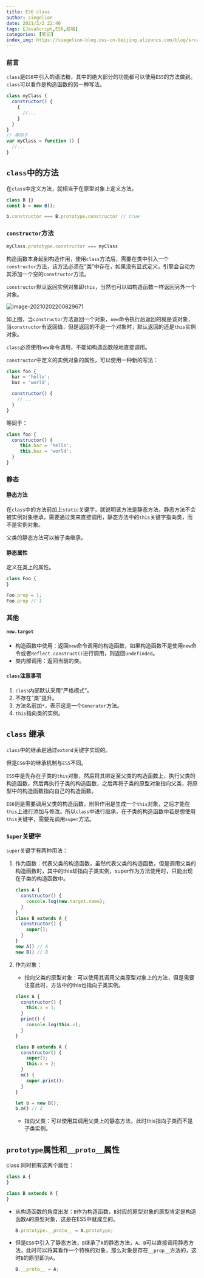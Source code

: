 ```yaml
---
title: ES6 class
author: siegelion
date: 2021/2/2 22:40
tags: [JavaScript,ES6,前端]
categories: [笔记]
index_img: https://siegelion-blog.oss-cn-beijing.aliyuncs.com/blog/src=http___201903.oss-cn-hangzhou.aliyuncs.com_js_900301-ec7ecc156a655d4fcf94361d71057e87.jpg&refer=http___201903.oss-cn-hangzhou.aliyuncs.webp
---
```




### 前言

`class`是`ES6`中引入的语法糖，其中的绝大部分的功能都可以使用`ES5`的方法做到。`class`可以看作是构造函数的另一种写法。

```javascript
class myClass {
  constructor() {
    {
      //...
    }
  }
}
// 等同于
var myClass = function () {
  //...
}
```

## `class`中的方法

在`class`中定义方法，就相当于在原型对象上定义方法。

```javascript
class B {}
const b = new B();

b.constructor === B.prototype.constructor // true
```

### `constructor`方法

```javascript
myClass.prototype.constructor === myClass
```

构造函数本身起到构造作用，使用`class`方法后，需要在类中引入一个`constructor`方法，该方法必须在“类”中存在，如果没有显式定义，引擎会自动为其添加一个空的`constructor`方法。

`constructor`默认返回实例对象即`this`，当然也可以如构造函数一样返回另外一个对象。

![image-20210202200829671](https://gitee.com/hanmengnan/images-of-notes/raw/master/notes/image-20210202200829671.png)

如上图，当`constructor`方法返回一个对象，`new`命令执行后返回的就是该对象，当`constructor`有返回值，但是返回的不是一个对象时，默认返回的还是`this`实例对象。

`class`必须使用`new`命令调用，不能如构造函数般地直接调用。

`constructor`中定义的实例对象的属性，可以使用一种新的写法：

```javascript
class foo {
  bar = 'hello';
  baz = 'world';

  constructor() {
    // ...
  }
}
```

等同于：

```javascript
class foo {
  constructor() {
     this.bar = 'hello';
  	 this.baz = 'world';
  }
}
```

### 静态

#### 静态方法

在`class`中的方法前加上`static`关键字，就说明该方法是静态方法，静态方法不会被实例对象继承，需要通过类来直接调用，静态方法中的`this`关键字指向类，而不是实例对象。

父类的静态方法可以被子类继承。

#### 静态属性

定义在类上的属性。

```javascript
class Foo {
}

Foo.prop = 1;
Foo.prop // 1
```

### 其他

#### `new.target`

- 构造函数中使用：返回`new`命令调用的构造函数，如果构造函数不是使用`new`命令或者`Reflect.construct()`进行调用，则返回`undefinded`。
- 类内部调用：返回当前的类。

#### `class`注意事项

1.  `class`内部默认采用“严格模式”。
2. 不存在“类”提升。
3. 方法名前加`*`，表示这是一个`Generator`方法。
4. `this`指向类的实例。



## `class` 继承

`class`中的继承是通过`extend`关键字实现的。

但是`ES6`中的继承机制与`ES5`不同。

`ES5`中是先存在子类的`this`对象，然后将其绑定至父类的构造函数上，执行父类的构造函数，然后再执行子类的构造函数，之后再将子类的原型对象指向父类，将原型中的构造函数指向自己的构造函数。

`ES6`则是需要调用父类的构造函数，附带作用是生成一个`this`对象，之后才能在`this`上进行添加与修改。所以`class`中进行继承，在子类的构造函数中若是想使用`this`关键字，需要先调用`super`方法。

### `Super`关键字

`super`关键字有两种用法：

1. 作为函数：代表父类的构造函数，虽然代表父类的构造函数，但是调用父类的构造函数时，其中的this却指向子类实例，super作为方法使用时，只能出现在子类的构造函数中。

    ```javascript
    class A {
      constructor() {
        console.log(new.target.name);
      }
    }
    class B extends A {
      constructor() {
        super();
      }
    }
    new A() // A
    new B() // B
    ```

    

2. 作为对象：

    - 指向父类的原型对象：可以使用其调用父类原型对象上的方法，但是需要注意此时，方法中的this也指向子类实例。

    ```javascript
    class A {
      constructor() {
        this.x = 1;
      }
      print() {
        console.log(this.x);
      }
    }
    
    class B extends A {
      constructor() {
        super();
        this.x = 2;
      }
      m() {
        super.print();
      }
    }
    
    let b = new B();
    b.m() // 2
    ```

    - 指向父类：可以使用其调用父类上的静态方法，此时this指向子类而不是子类实例。

##  `prototype`属性和`__proto__`属性

class 同时拥有这两个属性：

```javascript
class A {
}

class B extends A {
}
```

- 从构造函数的角度出发：`B`作为构造函数，`B`对应的原型对象的原型肯定是构造函数`A`的原型对象，这是在ES5中就成立的。

    ```javascript
    B.prototype.__proto__ = A.prototype;
    ```

    

- 但是`ES6`中引入了静态方法，`B`继承了`A`的静态方法，`A`、`B`可以直接调用静态方法，此时可以将其看作一个特殊的对象，那么对象是存在`__prop__`方法的，这时`B`的原型即为`A`。

    ```javascript
    B.__proto__ = A;
    ```

    